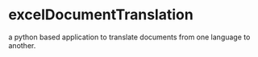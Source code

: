 # excelDocumentTranslation
a python based application to translate documents from one language to another.
